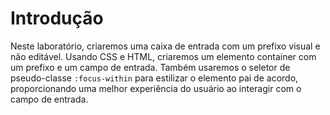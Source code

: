 # Introdução

Neste laboratório, criaremos uma caixa de entrada com um prefixo visual e não editável. Usando CSS e HTML, criaremos um elemento container com um prefixo e um campo de entrada. Também usaremos o seletor de pseudo-classe `:focus-within` para estilizar o elemento pai de acordo, proporcionando uma melhor experiência do usuário ao interagir com o campo de entrada.
